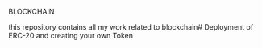 BLOCKCHAIN

this repository contains all my work related to blockchain# Deployment of ERC-20 and creating your own Token
